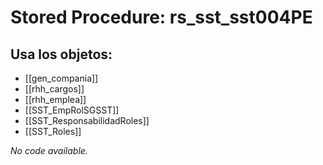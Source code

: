 # Stored Procedure: rs_sst_sst004PE

## Usa los objetos:
- [[gen_compania]]
- [[rhh_cargos]]
- [[rhh_emplea]]
- [[SST_EmpRolSGSST]]
- [[SST_ResponsabilidadRoles]]
- [[SST_Roles]]

*No code available.*
